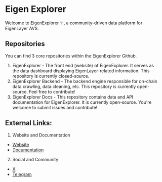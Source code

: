 # Eigen Explorer

Welcome to EigenExplorer ✨, a community-driven data platform for EigenLayer AVS.

## Repositories

You can find 3 core repositories within the EigenExplorer Github.

1. EigenExplorer - The front end (website) of EigenExplorer. It serves as the data dashboard displaying EigenLayer-related information. This repository is currently closed-source.
2. EigenExplorer Backend - The backend engine responsible for on-chain data crawling, data cleaning, etc. This repository is currently open-source. Feel free to contribute!
3. EigenExplorer Docs - This repository contains data and API documentation for EigenExplorer. It is currently open-source. You're welcome to submit issues and contribute!

## External Links:
1. Website and Documentation
- [Website](https://eigenexplorer.com)
- [Documentation](https://docs.eigenexplorer.com/)

2. Social and Community
- [X](https://twitter.com/eigenexplorer)
-  [Telegram](https://t.me/eigenexplorer)

